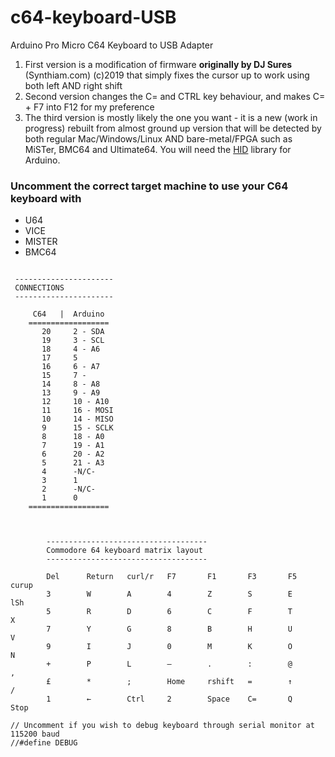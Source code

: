 # c64-keyboard-USB
Arduino Pro Micro C64 Keyboard to USB Adapter

1. First version is a modification of firmware **originally by DJ Sures** (Synthiam.com) (c)2019 that simply fixes the cursor up to work using both left AND right shift
1. Second version changes the C= and CTRL key behaviour, and makes C= + F7 into F12 for my preference
1. The third version is mostly likely the one you want - it is a new (work in progress) rebuilt from almost ground up version that will be detected by both regular Mac/Windows/Linux AND bare-metal/FPGA such as MiSTer, BMC64 and Ultimate64. You will need the [HID](https://github.com/NicoHood/HID) library for Arduino.


### Uncomment the correct target machine to use your C64 keyboard with

* U64
* VICE
* MISTER
* BMC64



```

 ----------------------
 CONNECTIONS
 ----------------------

     C64   |  Arduino
    ==================
       20     2 - SDA
       19     3 - SCL
       18     4 - A6
       17     5
       16     6 - A7
       15     7 -
       14     8 - A8
       13     9 - A9
       12     10 - A10
       11     16 - MOSI
       10     14 - MISO
       9      15 - SCLK
       8      18 - A0
       7      19 - A1
       6      20 - A2
       5      21 - A3
       4      -N/C-
       3      1
       2      -N/C-
       1      0
    ==================

    

        ------------------------------------
        Commodore 64 keyboard matrix layout                                                                
        ------------------------------------
                                                                
        Del      Return   curl/r   F7       F1       F3       F5       curup
        3        W        A        4        Z        S        E        lSh
        5        R        D        6        C        F        T        X
        7        Y        G        8        B        H        U        V
        9        I        J        0        M        K        O        N
        +        P        L        –        .        :        @        ,
        £        *        ;        Home     rshift   =        ↑        /
        1        ←        Ctrl     2        Space    C=       Q        Stop

// Uncomment if you wish to debug keyboard through serial monitor at 115200 baud
//#define DEBUG
```

